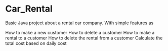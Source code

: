 # Car_Rental

Basic Java project about a rental car company. With simple features as 

How to make a new customer
How to delete a customer
How to make a rental to a customer
How to delete the rental from a customer
Calculate the total cost based on daily cost
